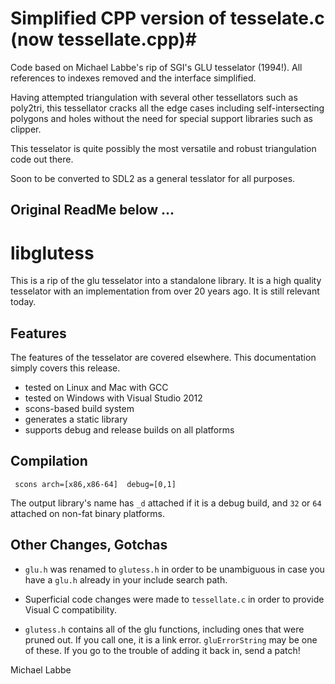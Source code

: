 # Simplified CPP version of tesselate.c (now tessellate.cpp)#

Code based on Michael Labbe's rip of SGI's GLU tesselator (1994!).  All references to indexes removed and the interface simplified.

Having attempted triangulation with several other tessellators such as poly2tri, this tessellator cracks all the edge cases
including self-intersecting polygons and holes without the need for special support libraries such as clipper.

This tesselator is quite possibly the most versatile and robust triangulation code out there.  

Soon to be converted to SDL2 as a general tesslator for all purposes.

## Original ReadMe below ... ##

# libglutess #

This is a rip of the glu tesselator into a standalone library.  It is a high quality tesselator with an implementation from over 20 years ago.  It is still relevant today.

## Features ##

The features of the tesselator are covered elsewhere.  This documentation simply covers this release.

 * tested on Linux and Mac with GCC
 * tested on Windows with Visual Studio 2012
 * scons-based build system
 * generates a static library 
 * supports debug and release builds on all platforms
 
## Compilation ##
 
     scons arch=[x86,x86-64]  debug=[0,1]
     
The output library's name has `_d` attached if it is a debug build, and `32` or `64` attached on non-fat binary platforms.
 
## Other Changes, Gotchas ##

 * `glu.h` was renamed to `glutess.h` in order to be unambiguous in case you have a `glu.h` already in your include search path.
 
 * Superficial code changes were made to `tessellate.c` in order to provide Visual C compatibility.
 
  * `glutess.h` contains all of the glu functions, including ones that were pruned out.  If you call one, it is a link error.  `gluErrorString` may be one of these.  If you go to the trouble of adding it back in, send a patch!

Michael Labbe
